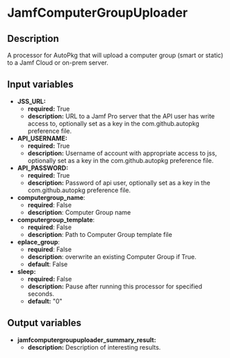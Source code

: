 # JamfComputerGroupUploader

## Description

A processor for AutoPkg that will upload a computer group (smart or static) to a Jamf Cloud or on-prem server.

## Input variables

- **JSS_URL:**
  - **required:** True
  - **description:** URL to a Jamf Pro server that the API user has write access to, optionally set as a key in the com.github.autopkg preference file.
- **API_USERNAME:**
  - **required:** True
  - **description:** Username of account with appropriate access to jss, optionally set as a key in the com.github.autopkg preference file.
- **API_PASSWORD:**
  - **required:** True
  - **description:** Password of api user, optionally set as a key in the com.github.autopkg preference file.
- **computergroup_name**:
  - **required**: False
  - **description**: Computer Group name
- **computergroup_template**:
  - **required**: False
  - **description**: Path to Computer Group template file
- **eplace_group**:
  - **required**: False
  - **description**: overwrite an existing Computer Group if True.
  - **default**: False
- **sleep:**
  - **required:** False
  - **description:** Pause after running this processor for specified seconds.
  - **default:** "0"

## Output variables

- **jamfcomputergroupuploader_summary_result:**
  - **description:** Description of interesting results.
